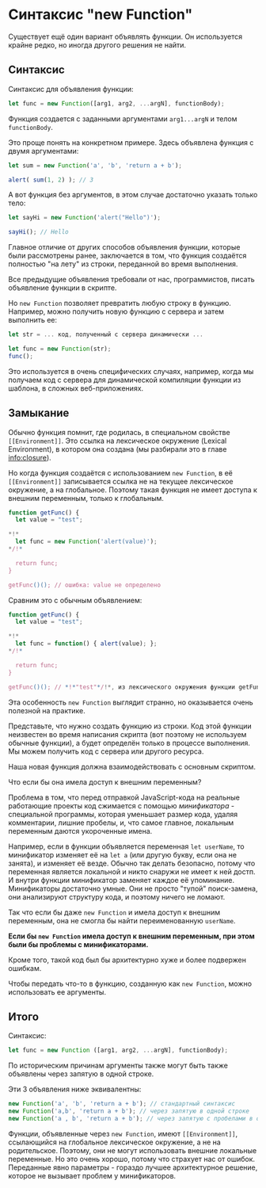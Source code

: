 
# Синтаксис "new Function"

Существует ещё один вариант объявлять функции. Он используется крайне редко, но иногда другого решения не найти.

## Синтаксис

Синтаксис для объявления функции:

```js
let func = new Function([arg1, arg2, ...argN], functionBody);
```

Функция создается с заданными аргументами `arg1...argN` и телом `functionBody`.

Это проще понять на конкретном примере. Здесь объявлена функция с двумя аргументами:

```js run
let sum = new Function('a', 'b', 'return a + b');

alert( sum(1, 2) ); // 3
```

А вот функция без аргументов, в этом случае достаточно указать только тело:

```js run
let sayHi = new Function('alert("Hello")');

sayHi(); // Hello
```

Главное отличие от других способов объявления функции, которые были рассмотрены ранее, заключается в том, что функция создаётся полностью "на лету" из строки, переданной во время выполнения.

Все предыдущие объявления требовали от нас, программистов, писать объявление функции в скрипте.

Но `new Function` позволяет превратить любую строку в функцию. Например, можно получить новую функцию с сервера и затем выполнить ее:

```js
let str = ... код, полученный с сервера динамически ...

let func = new Function(str);
func();
```

Это используется в очень специфических случаях, например, когда мы получаем код с сервера для динамической компиляции функции из шаблона, в сложных веб-приложениях.

## Замыкание

Обычно функция помнит, где родилась, в специальном свойстве `[[Environment]]`. Это ссылка на лексическое окружение (Lexical Environment), в котором она создана (мы разбирали это в главе <info:closure>).

Но когда функция создаётся с использованием `new Function`, в её `[[Environment]]` записывается ссылка не на текущее лексическое окружение, а на глобальное. Поэтому такая функция не имеет доступа к внешним переменным, только к глобальным.

```js run
function getFunc() {
  let value = "test";

*!*
  let func = new Function('alert(value)');
*/!*

  return func;
}

getFunc()(); // ошибка: value не определено
```

Сравним это с обычным объявлением:

```js run
function getFunc() {
  let value = "test";

*!*
  let func = function() { alert(value); };
*/!*

  return func;
}

getFunc()(); // *!*"test"*/!*, из лексического окружения функции getFunc
```

Эта особенность `new Function` выглядит странно, но оказывается очень полезной на практике.

Представьте, что нужно создать функцию из строки. Код этой функции неизвестен во время написания скрипта (вот поэтому не используем обычные функции), а будет определён только в процессе выполнения. Мы можем получить код с сервера или другого ресурса.

Наша новая функция должна взаимодействовать с основным скриптом.

Что если бы она имела доступ к внешним переменным?

Проблема в том, что перед отправкой JavaScript-кода на реальные работающие проекты код сжимается с помощью *минификатора* - специальной программы, которая уменьшает размер кода, удаляя комментарии, лишние пробелы, и, что самое главное, локальным переменным даются укороченные имена.

Например, если в функции объявляется переменная `let userName`, то минификатор изменяет её на `let a` (или другую букву, если она не занята), и изменяет её везде. Обычно так делать безопасно, потому что переменная является локальной и никто снаружи не имеет к ней достп. И внутри функции минификатор заменяет каждое её упоминание. Минификаторы достаточно умные. Они не просто "тупой" поиск-замена, они анализируют структуру кода, и поэтому ничего не ломают.

Так что если бы даже `new Function` и имела доступ к внешним переменным, она не смогла бы найти переименованную `userName`.

**Если бы `new Function` имела доступ к внешним переменным, при этом были бы проблемы с минификаторами.**

Кроме того, такой код был бы архитектурно хуже и более подвержен ошибкам.

Чтобы передать что-то в функцию, созданную как `new Function`, можно использовать ее аргументы.

## Итого

Синтаксис:

```js
let func = new Function ([arg1, arg2, ...argN], functionBody);
```

По историческим причинам аргументы также могут быть также объявлены через запятую в одной строке.

Эти 3 объявления ниже эквивалентны:

```js
new Function('a', 'b', 'return a + b'); // стандартный синтаксис
new Function('a,b', 'return a + b'); // через запятую в одной строке
new Function('a , b', 'return a + b'); // через запятую с пробелами в одной строке
```

Функции, объявленные через `new Function`, имеют `[[Environment]]`, ссылающийся на глобальное лексическое окружение, а не на родительское. Поэтому, они не могут использовать внешние локальные переменные. Но это очень хорошо, потому что страхует  нас от ошибок. Переданные явно параметры - гораздо лучшее архитектурное решение, которое не вызывает проблем у минификаторов.
